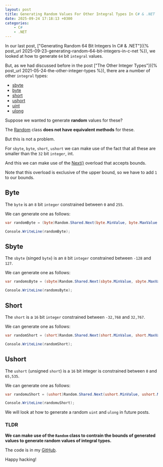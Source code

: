 ```yaml
---
layout: post
title: Generating Random Values For Other Integral Types In C# & .NET
date: 2025-09-24 17:18:13 +0300
categories:
    - C#
    - .NET
---
```


In our last post, ["Generating Random 64 Bit Integers In C# & .NET"]({% post_url 2025-09-23-generating-random-64-bit-integers-in-c-net %}), we looked at how to generate `64` bit `integral` values.

But, as we had discussed before in the post  ["The Other Integer Types"]({% post_url 2021-05-24-the-other-integer-types %}), there are a number of other `integral` types:

- [sbyte](https://learn.microsoft.com/en-us/dotnet/api/system.sbyte)
- [byte](https://learn.microsoft.com/en-us/dotnet/api/system.byte)
- [short](https://learn.microsoft.com/en-us/dotnet/api/system.int16)
- [ushort](https://learn.microsoft.com/en-us/dotnet/api/system.uint16)
- [uint](https://learn.microsoft.com/en-us/dotnet/api/system.uint32)
- [ulong](https://learn.microsoft.com/en-us/dotnet/api/system.uint64)

Suppose we wanted to generate **random** values for these?

The [Random](https://learn.microsoft.com/en-us/dotnet/api/system.random?view=net-9.0) class **does not have equivalent methods** for these.

But this is not a problem.

For `sbyte`, `byte`, `short`, `ushort` we can make use of the fact that all these are smaller than the `32` bit `integer`, int.

And this we can make use of the [Next()](https://learn.microsoft.com/en-us/dotnet/api/system.random.next?view=net-9.0#system-random-next(system-int32-system-int32)) overload that accepts bounds.

Note that this overload is exclusive of the upper bound, so we have to add `1` to our bounds.

## Byte

The `byte` is an `8` bit `integer` constrained between `0` and `255`.

We can generate one as follows:

```c#
var randomByte = (byte)Random.Shared.Next(byte.MinValue, byte.MaxValue + 1);

Console.WriteLine(randomByte);
```

## Sbyte

The `sbyte` (singed `byte`) is an `8` bit `integer` constrained between `-128` and `127`.

We can generate one as follows:

```c#
var randomsByte = (sbyte)Random.Shared.Next(sbyte.MinValue, sbyte.MaxValue + 1);

Console.WriteLine(randomsByte);
```

## Short

The `short` is a `16` bit `integer` constrained between `-32,768` and `32,767`.

We can generate one as follows:

```c#
var randomShort = (short)Random.Shared.Next(short.MinValue, short.MaxValue + 1);

Console.WriteLine(randomShort);
```

## Ushort

The `ushort` (unsigned `short`) is a `16` bit integer is constrained between `0` and `65,535`.

We can generate one as follows:

```c#
var randomuShort = (ushort)Random.Shared.Next(ushort.MinValue, ushort.MaxValue + 1);

Console.WriteLine(randomuShort);
```

We will look at how to generate a random `uint` and `ulong` in future posts.

### TLDR

**We can make use of the `Random` class to contrain the bounds of generated values to generate random values of integral types.**

The code is in my [GitHub](https://github.com/conradakunga/BlogCode/tree/master/2025-09-24%20-%20RandomIntegralTypes).

Happy hacking!
